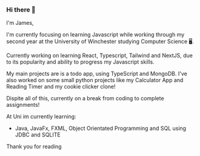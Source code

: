 ### Hi there 👋

I'm James,

I'm currently focusing on learning Javascript while working through my second year at the University of Winchester studying Computer Science 🖥️.

Currently working on learning React, Typescript, Tailwind and NextJS, due to its popularity and ability to progress my Javascript skills.

My main projects are is a todo app, using TypeScript and MongoDB. I've also worked on some small python projects like my Calculator App and Reading Timer and my cookie clicker clone!

Dispite all of this, currently on a break from coding to complete assignments!

At Uni im currently learning:
  - Java, JavaFx, FXML, Object Orientated Programming and SQL using JDBC and SQLITE

Thank you for reading

<!--
**JumesP/JumesP** is a ✨ _special_ ✨ repository because its `README.md` (this file) appears on your GitHub profile.

Javascript, SQL, PHP, Arduino(C++) and Java <- summer between uni yr 1-2

Here are some ideas to get you started:

- 🔭 I’m currently working on ...
- 🌱 I’m currently learning ...
- 👯 I’m looking to collaborate on ...
- 🤔 I’m looking for help with ...
- 💬 Ask me about ...
- 📫 How to reach me: ...
- 😄 Pronouns: ...
- ⚡ Fun fact: ...
-->
